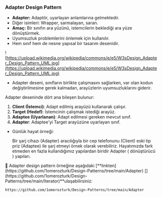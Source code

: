 ### Adapter Design Pattern

- **Adapter:** Adaptör, uyarlayan anlamlarına gelmektedir.
- Diğer isimleri: Wrapper, sarmalayan, saran.
- **Amaç:** Bir sınıfın ara yüzünü, istemcilerin beklediği ara yüze dönüştürmek.
- Uyumsuzluk problemlerini önlemek için kullanılır.
- Hem sınıf hem de nesne yapısal bir tasarım desenidir.

![https://upload.wikimedia.org/wikipedia/commons/e/e5/W3sDesign_Adapter_Design_Pattern_UML.jpg](https://upload.wikimedia.org/wikipedia/commons/e/e5/W3sDesign_Adapter_Design_Pattern_UML.jpg)

- Adapter deseni, sınıfların birlikte çalışmasını sağlarken, var olan kodun değiştirilmesine gerek kalmadan, arayüzlerin uyumsuzluklarını giderir.

Adapter deseninde dört ana bileşen bulunur:

1. **Client (İstemci)**: Adapt edilmiş arayüzü kullanarak çalışır.
2. **Target (Hedef)**: İstemcinin çalışmak istediği arayüz.
3. **Adaptee (Uyarlanan)**: Adapt edilmesi gereken mevcut sınıf.
4. **Adapter**: Adaptee'yi Target arayüzüne uyarlayan sınıf.
- Günlük hayat örneği:
    
    Bir şarj cihazı (Adapter) aracılığıyla bir cep telefonunu (Client) eski tip priz (Adaptee) ile şarj etmeyi örnek olarak verebiliriz. Hayatımızda fark etmeden en fazla kullandığımız yapılardan biridir Adapter ( dönüştürücü ) yapıları. 
    

<aside>
🔑 Adapter design pattern örneğine aşağıdaki [**linkten](https://github.com/1omerozturk/Design-Patterns/tree/main/Adapter) [](https://github.com/1omerozturk/Design-Patterns/tree/main/Iterator)**ulaşabilirsiniz:

</aside>

```bash
https://github.com/1omerozturk/Design-Patterns/tree/main/Adapter
```
